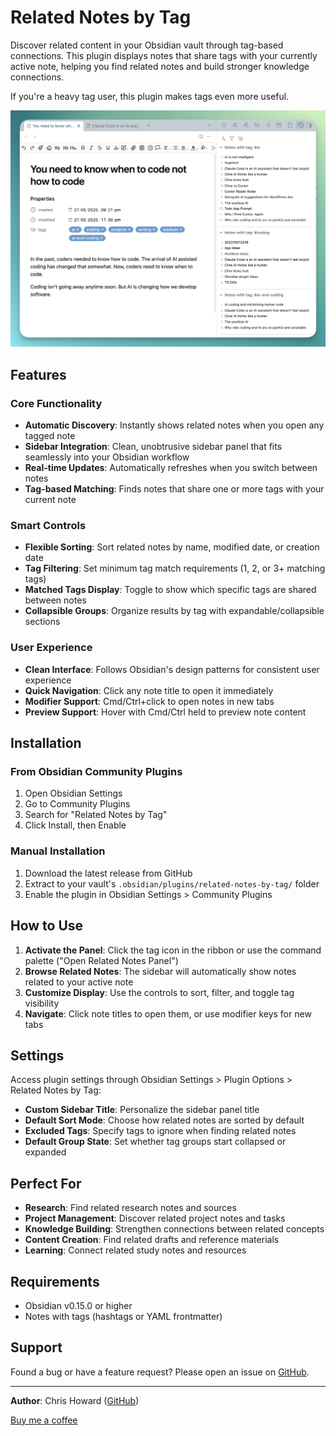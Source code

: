 # Related Notes by Tag

Discover related content in your Obsidian vault through tag-based connections. This plugin displays notes that share tags with your currently active note, helping you find related notes and build stronger knowledge connections.

If you're a heavy tag user, this plugin makes tags even more useful.

![Related Notes by Tag Screenshot](assets/images/screenshot-related-tags.png)

## Features

### Core Functionality
- **Automatic Discovery**: Instantly shows related notes when you open any tagged note
- **Sidebar Integration**: Clean, unobtrusive sidebar panel that fits seamlessly into your Obsidian workflow
- **Real-time Updates**: Automatically refreshes when you switch between notes
- **Tag-based Matching**: Finds notes that share one or more tags with your current note

### Smart Controls
- **Flexible Sorting**: Sort related notes by name, modified date, or creation date
- **Tag Filtering**: Set minimum tag match requirements (1, 2, or 3+ matching tags)
- **Matched Tags Display**: Toggle to show which specific tags are shared between notes
- **Collapsible Groups**: Organize results by tag with expandable/collapsible sections

### User Experience
- **Clean Interface**: Follows Obsidian's design patterns for consistent user experience
- **Quick Navigation**: Click any note title to open it immediately
- **Modifier Support**: Cmd/Ctrl+click to open notes in new tabs
- **Preview Support**: Hover with Cmd/Ctrl held to preview note content

## Installation

### From Obsidian Community Plugins
1. Open Obsidian Settings
2. Go to Community Plugins
3. Search for "Related Notes by Tag"
4. Click Install, then Enable

### Manual Installation
1. Download the latest release from GitHub
2. Extract to your vault's `.obsidian/plugins/related-notes-by-tag/` folder
3. Enable the plugin in Obsidian Settings > Community Plugins

## How to Use

1. **Activate the Panel**: Click the tag icon in the ribbon or use the command palette ("Open Related Notes Panel")
2. **Browse Related Notes**: The sidebar will automatically show notes related to your active note
3. **Customize Display**: Use the controls to sort, filter, and toggle tag visibility
4. **Navigate**: Click note titles to open them, or use modifier keys for new tabs

## Settings

Access plugin settings through Obsidian Settings > Plugin Options > Related Notes by Tag:

- **Custom Sidebar Title**: Personalize the sidebar panel title
- **Default Sort Mode**: Choose how related notes are sorted by default
- **Excluded Tags**: Specify tags to ignore when finding related notes
- **Default Group State**: Set whether tag groups start collapsed or expanded

## Perfect For

- **Research**: Find related research notes and sources
- **Project Management**: Discover related project notes and tasks
- **Knowledge Building**: Strengthen connections between related concepts
- **Content Creation**: Find related drafts and reference materials
- **Learning**: Connect related study notes and resources

## Requirements

- Obsidian v0.15.0 or higher
- Notes with tags (hashtags or YAML frontmatter)

## Support

Found a bug or have a feature request? Please open an issue on [GitHub](https://github.com/chrishoward/related-notes-by-tag).

---

**Author**: Chris Howard ([GitHub](https://github.com/chrishoward-projects))

[Buy me a coffee](https://coff.ee/4e8cu9fzwy)
